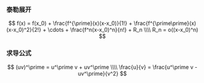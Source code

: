### 泰勒展开
$$
f(x) = f(x_0) + \frac{f^{\prime}(x)(x-x_0)}{1!} + \frac{f^{\prime\prime}(x)(x-x_0)^2}{2!} + \cdots + \frac{f^n(x-x_0)^n}{n!} + R_n \\\\
R_n = o((x-x_0)^n)
$$

### 求导公式
$$
(uv)^\prime = u^\prime v + uv^\prime \\\\
\frac{u}{v} = \frac{u^\prime v - uv^\prime}{v^2}
$$
